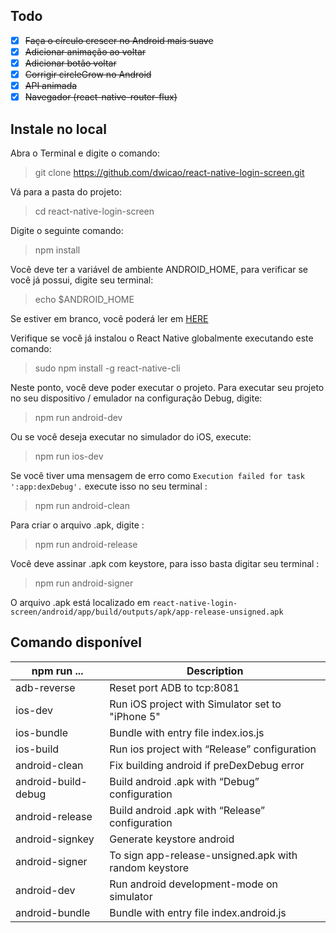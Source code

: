 ## Todo
- [x] ~~Faça o círculo crescer no Android mais suave~~
- [x] ~~Adicionar animação ao voltar~~  
- [x]  ~~Adicionar botão voltar~~  
- [x]  ~~Corrigir circleGrow no Android~~  
- [x]  ~~API animada~~  
- [x]  ~~Navegador (react-native-router-flux)~~

## Instale no local

Abra o Terminal e digite o comando: 
> git clone https://github.com/dwicao/react-native-login-screen.git


Vá para a pasta do projeto:
> cd react-native-login-screen


Digite o seguinte comando: 
> npm install  

Você deve ter a variável de ambiente ANDROID_HOME, para verificar se você já possui, digite seu terminal:  
> echo $ANDROID_HOME  

Se estiver em branco, você poderá ler em [HERE](https://goo.gl/XSBmwE)  

Verifique se você já instalou o React Native globalmente executando este comando:  
> sudo npm install -g react-native-cli

Neste ponto, você deve poder executar o projeto.
Para executar seu projeto no seu dispositivo / emulador na configuração Debug, digite:
> npm run android-dev  

Ou se você deseja executar no simulador do iOS, execute:
> npm run ios-dev
 
Se você tiver uma mensagem de erro como `Execution failed for task ':app:dexDebug'.` execute isso no seu terminal :  
> npm run android-clean

Para criar o arquivo .apk, digite :  
> npm run android-release  

Você deve assinar .apk com keystore, para isso basta digitar seu terminal :  
> npm run android-signer

O arquivo .apk está localizado em `react-native-login-screen/android/app/build/outputs/apk/app-release-unsigned.apk`

##  Comando disponível  

| npm run ... | Description |
| --- | --- |
| adb-reverse | Reset port ADB to tcp:8081 |
| ios-dev| Run iOS project with Simulator set to "iPhone 5" |
| ios-bundle | Bundle with entry file index.ios.js |
| ios-build  | Run ios project with “Release” configuration |
| android-clean | Fix building android if preDexDebug error |
| android-build-debug | Build android .apk with “Debug” configuration |
| android-release  | Build android .apk with “Release” configuration  |
| android-signkey  | Generate keystore android  |
| android-signer | To sign app-release-unsigned.apk with random keystore |
| android-dev | Run android development-mode on simulator |
| android-bundle | Bundle with entry file index.android.js |
 

